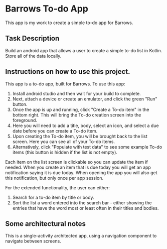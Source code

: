 # Barrows To-do App
This app is my work to create a simple to-do app for Barrows.

## Task Description
Build an android app that allows a user to create a simple to-do list in Kotlin.
Store all of the data locally.

## Instructions on how to use this project.
This app is a to-do app, built for Barrows.
To use this app: 
1. Install android studio and then wait for your build to complete. 
2. Next, attach a device or create an emulator, and click the green "Run" button. 
3. Once the app is up and running, click "Create a To-do item" in the bottom right. This will bring the To-do creation screen into the foreground.
4. Here you will need to add a title, body, select an icon, and select a due date before you can create a To-do item. 
5. Upon creating the To-do item, you will be brought back to the list screen. Here you can see all of your To-do items. 
6. Alternatively, click "Populate with test data" to see some example To-do items (this button is hidden if the list is not empty).

Each item on the list screen is clickable so you can update the item if needed.
When you create an item that is due today you will get an app notification saying it is due today.
When opening the app you will also get this notification, but only once per app session.

For the extended functionality, the user can either:
1. Search for a to-do item by title or body.
2. Sort the list a word entered into the search bar - either showing the entries that have the word most or least often in their titles and bodies.

## Some architectural notes
This is a single-activity architected app, using a navigation component to navigate between screens.
